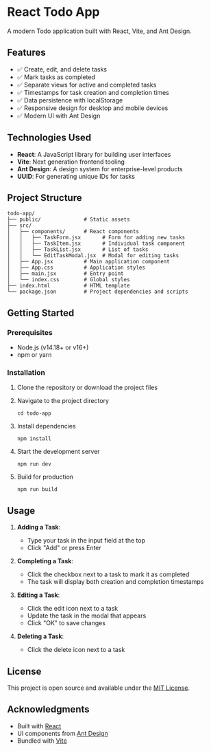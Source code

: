# React Todo App

A modern Todo application built with React, Vite, and Ant Design.

## Features

- ✅ Create, edit, and delete tasks
- ✅ Mark tasks as completed
- ✅ Separate views for active and completed tasks
- ✅ Timestamps for task creation and completion times
- ✅ Data persistence with localStorage
- ✅ Responsive design for desktop and mobile devices
- ✅ Modern UI with Ant Design

## Technologies Used

- **React**: A JavaScript library for building user interfaces
- **Vite**: Next generation frontend tooling
- **Ant Design**: A design system for enterprise-level products
- **UUID**: For generating unique IDs for tasks

## Project Structure

```
todo-app/
├── public/              # Static assets
├── src/
│   ├── components/      # React components
│   │   ├── TaskForm.jsx       # Form for adding new tasks
│   │   ├── TaskItem.jsx       # Individual task component
│   │   ├── TaskList.jsx       # List of tasks
│   │   └── EditTaskModal.jsx  # Modal for editing tasks
│   ├── App.jsx          # Main application component
│   ├── App.css          # Application styles
│   ├── main.jsx         # Entry point
│   └── index.css        # Global styles
├── index.html           # HTML template
└── package.json         # Project dependencies and scripts
```

## Getting Started

### Prerequisites

- Node.js (v14.18+ or v16+)
- npm or yarn

### Installation

1. Clone the repository or download the project files

2. Navigate to the project directory
   ```
   cd todo-app
   ```

3. Install dependencies
   ```
   npm install
   ```

4. Start the development server
   ```
   npm run dev
   ```

5. Build for production
   ```
   npm run build
   ```

## Usage

1. **Adding a Task**:
   - Type your task in the input field at the top
   - Click "Add" or press Enter

2. **Completing a Task**:
   - Click the checkbox next to a task to mark it as completed
   - The task will display both creation and completion timestamps

3. **Editing a Task**:
   - Click the edit icon next to a task
   - Update the task in the modal that appears
   - Click "OK" to save changes

4. **Deleting a Task**:
   - Click the delete icon next to a task

## License

This project is open source and available under the [MIT License](LICENSE).

## Acknowledgments

- Built with [React](https://react.dev/)
- UI components from [Ant Design](https://ant.design/)
- Bundled with [Vite](https://vitejs.dev/)
